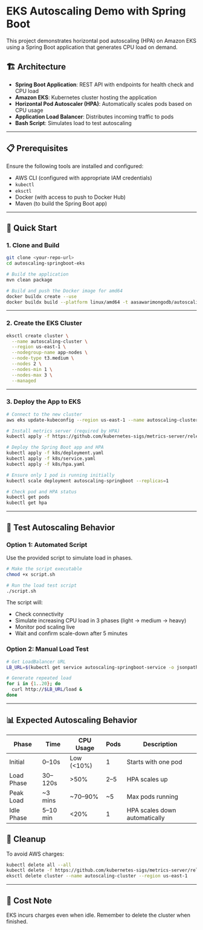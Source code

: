 # EKS Autoscaling Demo with Spring Boot

This project demonstrates horizontal pod autoscaling (HPA) on Amazon EKS using a Spring Boot application that generates CPU load on demand.

## 🏗️ Architecture

- **Spring Boot Application**: REST API with endpoints for health check and CPU load
- **Amazon EKS**: Kubernetes cluster hosting the application
- **Horizontal Pod Autoscaler (HPA)**: Automatically scales pods based on CPU usage
- **Application Load Balancer**: Distributes incoming traffic to pods
- **Bash Script**: Simulates load to test autoscaling

---

## 📋 Prerequisites

Ensure the following tools are installed and configured:

- AWS CLI (configured with appropriate IAM credentials)
- `kubectl`
- `eksctl`
- Docker (with access to push to Docker Hub)
- Maven (to build the Spring Boot app)

---

## 🚀 Quick Start

### 1. Clone and Build

```bash
git clone <your-repo-url>
cd autoscaling-springboot-eks

# Build the application
mvn clean package

# Build and push the Docker image for amd64
docker buildx create --use
docker buildx build --platform linux/amd64 -t aasawarimongodb/autoscaling-springboot-eks:latest --push .
````

---

### 2. Create the EKS Cluster

```bash
eksctl create cluster \
  --name autoscaling-cluster \
  --region us-east-1 \
  --nodegroup-name app-nodes \
  --node-type t3.medium \
  --nodes 2 \
  --nodes-min 1 \
  --nodes-max 3 \
  --managed
```

---

### 3. Deploy the App to EKS

```bash
# Connect to the new cluster
aws eks update-kubeconfig --region us-east-1 --name autoscaling-cluster

# Install metrics server (required by HPA)
kubectl apply -f https://github.com/kubernetes-sigs/metrics-server/releases/latest/download/components.yaml

# Deploy the Spring Boot app and HPA
kubectl apply -f k8s/deployment.yaml
kubectl apply -f k8s/service.yaml
kubectl apply -f k8s/hpa.yaml

# Ensure only 1 pod is running initially
kubectl scale deployment autoscaling-springboot --replicas=1

# Check pod and HPA status
kubectl get pods
kubectl get hpa
```

---

## 🧪 Test Autoscaling Behavior

### Option 1: Automated Script

Use the provided script to simulate load in phases.

```bash
# Make the script executable
chmod +x script.sh

# Run the load test script
./script.sh
```

The script will:

* Check connectivity
* Simulate increasing CPU load in 3 phases (light → medium → heavy)
* Monitor pod scaling live
* Wait and confirm scale-down after 5 minutes

### Option 2: Manual Load Test

```bash
# Get LoadBalancer URL
LB_URL=$(kubectl get service autoscaling-springboot-service -o jsonpath='{.status.loadBalancer.ingress[0].hostname}')

# Generate repeated load
for i in {1..20}; do
  curl http://$LB_URL/load &
done
```

---

## 📊 Expected Autoscaling Behavior

| Phase      | Time     | CPU Usage  | Pods | Description                   |
| ---------- | -------- | ---------- | ---- | ----------------------------- |
| Initial    | 0–10s    | Low (<10%) | 1    | Starts with one pod           |
| Load Phase | 30–120s  | >50%       | 2–5  | HPA scales up                 |
| Peak Load  | \~3 mins | \~70–90%   | \~5  | Max pods running              |
| Idle Phase | 5–10 min | <20%       | 1    | HPA scales down automatically |


## 🧹 Cleanup

To avoid AWS charges:

```bash
kubectl delete all --all
kubectl delete -f https://github.com/kubernetes-sigs/metrics-server/releases/latest/download/components.yaml
eksctl delete cluster --name autoscaling-cluster --region us-east-1
```

---

## 🚨 Cost Note

EKS incurs charges even when idle. Remember to delete the cluster when finished.

